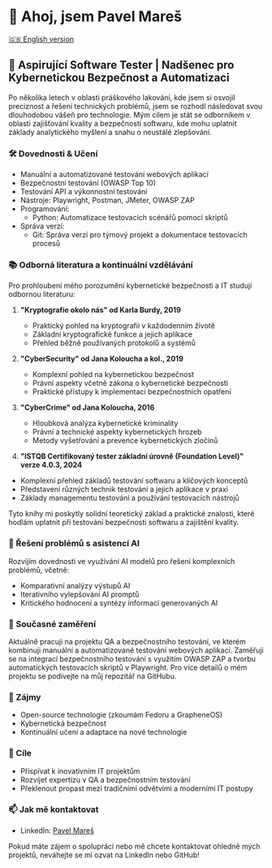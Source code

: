 # 👋 Ahoj, jsem Pavel Mareš

[🇬🇧 English version](https://github.com/painter99/painter99/blob/main/README.md)

## 🚀 Aspirující Software Tester | Nadšenec pro Kybernetickou Bezpečnost a Automatizaci

Po několika letech v oblasti práškového lakování, kde jsem si osvojil preciznost a řešení technických problémů, jsem se rozhodl následovat svou dlouhodobou vášeň pro technologie. Mým cílem je stát se odborníkem v oblasti zajišťování kvality a bezpečnosti softwaru, kde mohu uplatnit základy analytického myšlení a snahu o neustálé zlepšování.

### 🛠 Dovednosti & Učení
- Manuální a automatizované testování webových aplikací
- Bezpečnostní testování (OWASP Top 10)
- Testování API a výkonnostní testování
- Nástroje: Playwright, Postman, JMeter, OWASP ZAP
- Programování: 
  * Python: Automatizace testovacích scénářů pomocí skriptů
- Správa verzí: 
  * Git: Správa verzí pro týmový projekt a dokumentace testovacích procesů

### 📚 Odborná literatura a kontinuální vzdělávání

Pro prohloubení mého porozumění kybernetické bezpečnosti a IT studuji odbornou literaturu:

1. **"Kryptografie okolo nás" od Karla Burdy, 2019**
   - Praktický pohled na kryptografii v každodenním životě
   - Základní kryptografické funkce a jejich aplikace
   - Přehled běžně používaných protokolů a systémů

2. **"CyberSecurity" od Jana Koloucha a kol., 2019**
   - Komplexní pohled na kybernetickou bezpečnost
   - Právní aspekty včetně zákona o kybernetické bezpečnosti
   - Praktické přístupy k implementaci bezpečnostních opatření

3. **"CyberCrime" od Jana Koloucha, 2016**
   - Hloubková analýza kybernetické kriminality
   - Právní a technické aspekty kybernetických hrozeb
   - Metody vyšetřování a prevence kybernetických zločinů

4. **"ISTQB Certifikovaný tester základní úrovně (Foundation Level)" verze 4.0.3, 2024**
- Komplexní přehled základů testování softwaru a klíčových konceptů
- Představení různých technik testování a jejich aplikace v praxi
- Základy managementu testování a používání testovacích nástrojů

Tyto knihy mi poskytly solidní teoretický základ a praktické znalosti, které hodlám uplatnit při testování bezpečnosti softwaru a zajištění kvality.

### 🤖 Řešení problémů s asistencí AI
Rozvíjím dovednosti ve využívání AI modelů pro řešení komplexních problémů, včetně:
- Komparativní analýzy výstupů AI
- Iterativního vylepšování AI promptů
- Kritického hodnocení a syntézy informací generovaných AI

### 🌱 Současné zaměření
Aktuálně pracuji na projektu QA a bezpečnostního testování, ve kterém kombinuji manuální a automatizované testování webových aplikací. Zaměřuji se na integraci bezpečnostního testování s využitím OWASP ZAP a tvorbu automatických testovacích skriptů v Playwright. Pro více detailů o mém projektu se podívejte na můj repozitář na GitHubu.

### 🔭 Zájmy
- Open-source technologie (zkoumám Fedoru a GrapheneOS)
- Kybernetická bezpečnost
- Kontinuální učení a adaptace na nové technologie

### 🎯 Cíle
- Přispívat k inovativním IT projektům
- Rozvíjet expertízu v QA a bezpečnostním testování
- Překlenout propast mezi tradičními odvětvími a moderními IT postupy

### 📫 Jak mě kontaktovat
- LinkedIn: [Pavel Mareš](https://linkedin.com/in/pavel-mares-p99)

Pokud máte zájem o spolupráci nebo mě chcete kontaktovat ohledně mých projektů, neváhejte se mi ozvat na LinkedIn nebo GitHub!

